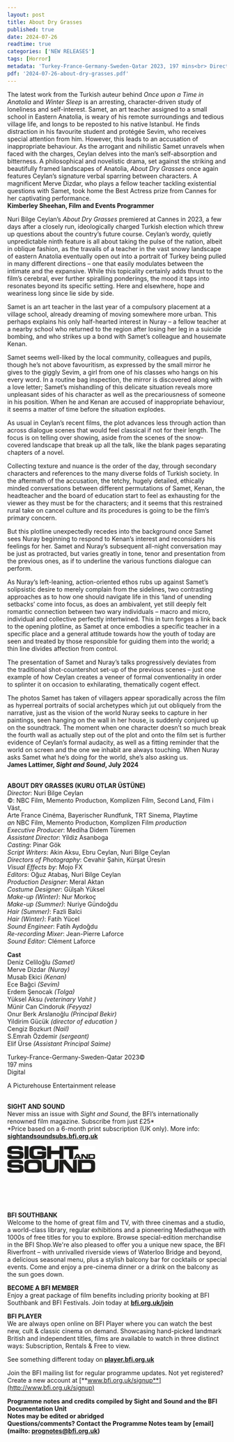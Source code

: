 ```yaml
---
layout: post
title: About Dry Grasses
published: true
date: 2024-07-26
readtime: true
categories: ['NEW RELEASES']
tags: [Horror]
metadata: 'Turkey-France-Germany-Sweden-Qatar 2023, 197 mins<br> Director: Nuri Bilge Ceylan'
pdf: '2024-07-26-about-dry-grasses.pdf'
---
```


The latest work from the Turkish auteur behind _Once upon a Time in Anatolia_ and _Winter Sleep_ is an arresting, character-driven study of loneliness and self-interest. Samet, an art teacher assigned to a small school in Eastern Anatolia, is weary of his remote surroundings and tedious village life, and longs to be reposted to his native Istanbul. He finds distraction in his favourite student and protégée Sevim, who receives special attention from him. However, this leads to an accusation of inappropriate behaviour. As the arrogant and nihilistic Samet unravels when faced with the charges, Ceylan delves into the man’s self-absorption and bitterness. A philosophical and novelistic drama, set against the striking and beautifully framed landscapes of Anatolia, _About Dry Grasses_ once again features Ceylan’s signature verbal sparring between characters. A magnificent Merve Dizdar, who plays a fellow teacher tackling existential questions with Samet, took home the Best Actress prize from Cannes for her captivating performance.  
**Kimberley Sheehan, Film and Events Programmer**

Nuri Bilge Ceylan’s _About Dry Grasses_ premiered at Cannes in 2023, a few days after a closely run, ideologically charged Turkish election which threw up questions about the country’s future course. Ceylan’s wordy, quietly unpredictable ninth feature is all about taking the pulse of the nation, albeit in oblique fashion, as the travails of a teacher in the vast snowy landscape of eastern Anatolia eventually open out into a portrait of Turkey being pulled in many different directions – one that easily modulates between the intimate and the expansive. While this topicality certainly adds thrust to the film’s cerebral, ever further spiralling ponderings, the mood it taps into resonates beyond its specific setting. Here and elsewhere, hope and weariness long since lie side  by side.

Samet is an art teacher in the last year of a compulsory placement at a village school, already dreaming of moving somewhere more urban. This perhaps explains his only half-hearted interest in Nuray – a fellow teacher at a nearby school who returned to the region after losing her leg in a suicide bombing, and who strikes up a bond with Samet’s colleague and housemate Kenan.

Samet seems well-liked by the local community, colleagues and pupils, though he’s not above favouritism, as expressed by the small mirror he gives to the giggly Sevim, a girl from one of his classes who hangs on his every word. In a routine bag inspection, the mirror is discovered along with a love letter; Samet’s mishandling of this delicate situation reveals more unpleasant sides of his character as well as the precariousness of someone in his position. When he and Kenan are accused of inappropriate behaviour, it seems a matter of time before the situation explodes.

As usual in Ceylan’s recent films, the plot advances less through action than across dialogue scenes that would feel classical if not for their length. The focus is on telling over showing, aside from the scenes of the snow-covered landscape that break up all the talk, like the blank pages separating chapters of a novel.

Collecting texture and nuance is the order of the day, through secondary characters and references to the many diverse folds of Turkish society. In the aftermath of the accusation, the tetchy, hugely detailed, ethically minded conversations between different permutations of Samet, Kenan, the headteacher and the board of education start to feel as exhausting for the viewer as they must be for the characters; and it seems that this restrained rural take on cancel culture and its procedures is going to be the film’s primary concern.

But this plotline unexpectedly recedes into the background once Samet sees Nuray beginning to respond to Kenan’s interest and reconsiders his feelings for her. Samet and Nuray’s subsequent all-night conversation may be just as protracted, but varies greatly in tone, tenor and presentation from the previous ones, as if to underline the various functions dialogue can perform.

As Nuray’s left-leaning, action-oriented ethos rubs up against Samet’s solipsistic desire to merely complain from the sidelines, two contrasting approaches as to how one should navigate life in this ‘land of unending setbacks’ come into focus, as does an ambivalent, yet still deeply felt romantic connection between two wary individuals – macro and micro, individual and collective perfectly intertwined. This in turn forges a link back to the opening plotline, as Samet at once embodies a specific teacher in a specific place and a general attitude towards how the youth of today are seen and treated by those responsible for guiding them into the world; a thin line divides affection from control.

The presentation of Samet and Nuray’s talks progressively deviates from the traditional shot-countershot set-up of the previous scenes – just one example of how Ceylan creates a veneer of formal conventionality in order to splinter it on occasion to exhilarating, thematically cogent effect.

The photos Samet has taken of villagers appear sporadically across the film as hyperreal portraits of social archetypes which jut out obliquely from the narrative, just as the vision of the world Nuray seeks to capture in her paintings, seen hanging on the wall in her house, is suddenly conjured up on the soundtrack. The moment when one character doesn’t so much break the fourth wall as actually step out of the plot and onto the film set is further evidence of Ceylan’s formal audacity, as well as a fitting reminder that the world on screen and the one we inhabit are always touching. When Nuray asks Samet what he’s doing for the world, she’s also asking us.  
**James Lattimer, _Sight and Sound_, July 2024**
<br><br>

**ABOUT DRY GRASSES (KURU OTLAR ÜSTÜNE)**  
_Director_: Nuri Bilge Ceylan  
©: NBC Film, Memento Productıon,  Komplizen Film, Second Land, Film i Väst,  
Arte France Cinéma, Bayerischer Rundfunk,  TRT Sinema, Playtime  
_an_ NBC Film, Memento Productıon, Komplizen Film _production_  
_Executive Producer_: Mediha Didem Türemen  
_Assistant Director_: Yildiz Asanboga  
_Casting_: Pinar Gök  
_Script Writers_: Akin Aksu, Ebru Ceylan,  Nuri Bilge Ceylan  
_Directors of Photography_: Cevahir Şahin,  Kürşat Üresin  
_Visual Effects by_: Mojo FX  
_Editors_: Oğuz Atabaş, Nuri Bilge Ceylan  
_Production Designer_: Meral Aktan  
_Costume Designer_: Gülşah Yüksel  
_Make-up (Winter)_: Nur Morkoç  
_Make-up (Summer)_: Nuriye Gündoğdu  
_Hair (Summer)_: Fazli Balci  
_Hair (Winter)_: Fatih Yücel  
_Sound Engineer_: Fatih Aydoğdu  
_Re-recording Mixer_: Jean-Pierre Laforce  
_Sound Editor_: Clément Laforce

**Cast**  
Deniz Celiloğlu _(Samet)_  
Merve Dizdar _(Nuray)_  
Musab Ekici _(Kenan)_  
Ece Bağci _(Sevim)_  
Erdem Şenocak _(Tolga)_  
Yüksel Aksu _(veterinary Vahit )_  
Münir Can Cindoruk _(Feyyaz)_  
Onur Berk Arslanoğlu _(Principal Bekir)_  
Yildirim Gücük _(director of education )_  
Cengiz Bozkurt _(Nail)_  
S.Emrah Özdemir _(sergeant)_  
Elif Ürse _(Assistant Principal Saime)_

Turkey-France-Germany-Sweden-Qatar 2023©  
197 mins  
Digital

A Picturehouse Entertainment release
<br><br>

**SIGHT AND SOUND**<br>
Never miss an issue with _Sight and Sound_, the BFI’s internationally renowned film magazine. Subscribe from just £25*<br>
*Price based on a 6-month print subscription (UK only). More info: [**sightandsoundsubs.bfi.org.uk**](https://sightandsoundsubs.bfi.org.uk/subscribe)

<img style="float: left;" src="/img/sight-and-sound.jpg" width="40%" height="40%"><br><br><br><br><br><br><br><br>

**BFI SOUTHBANK**  
Welcome to the home of great film and TV, with three cinemas and a studio, a world-class library, regular exhibitions and a pioneering Mediatheque with 1000s of free titles for you to explore. Browse special-edition merchandise in the BFI Shop.We&#39;re also pleased to offer you a unique new space, the BFI Riverfront – with unrivalled riverside views of Waterloo Bridge and beyond, a delicious seasonal menu, plus a stylish balcony bar for cocktails or special events. Come and enjoy a pre-cinema dinner or a drink on the balcony as the sun goes down.  

**BECOME A BFI MEMBER**  
Enjoy a great package of film benefits including priority booking at BFI Southbank and BFI Festivals. Join today at [**bfi.org.uk/join**](http://www.bfi.org.uk/join)  

**BFI PLAYER**  
 We are always open online on BFI Player where you can watch the best new, cult &amp; classic cinema on demand. Showcasing hand-picked landmark British and independent titles, films are available to watch in three distinct ways: Subscription, Rentals &amp; Free to view.  

See something different today on [**player.bfi.org.uk**](https://player.bfi.org.uk)  

Join the BFI mailing list for regular programme updates. Not yet registered? Create a new account at [**www.bfi.org.uk/signup**](http://www.bfi.org.uk/signup)

**Programme notes and credits compiled by Sight and Sound and the BFI Documentation Unit  
Notes may be edited or abridged  
Questions/comments? Contact the Programme Notes team by [email](mailto: prognotes@bfi.org.uk)**

<!--stackedit_data:
eyJoaXN0b3J5IjpbOTIzNTQzNzIzXX0=
-->

